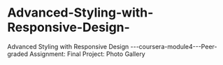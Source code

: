 # Advanced-Styling-with-Responsive-Design-
Advanced Styling with Responsive Design ---coursera-module4---Peer-graded Assignment: Final Project: Photo Gallery
